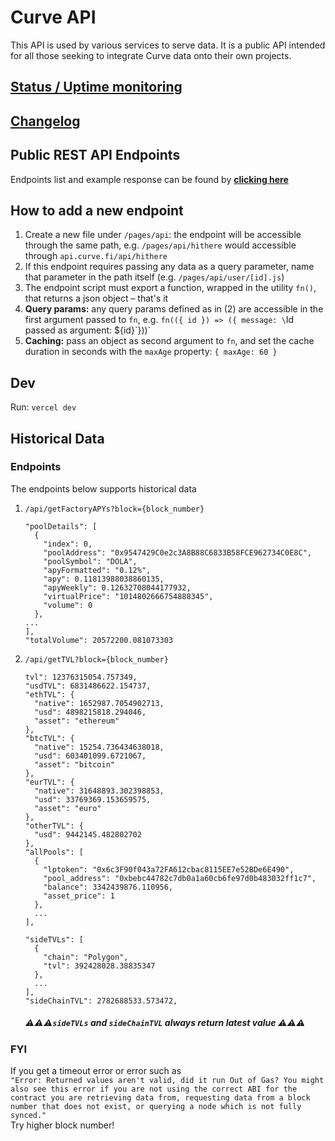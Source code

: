 # Curve API

This API is used by various services to serve data. It is a public API intended for all those seeking to integrate Curve data onto their own projects.

## [Status / Uptime monitoring](https://statuspage.freshping.io/59335-CurveAPI)

## [Changelog](https://github.com/curvefi/curve-api/blob/main/CHANGELOG.md)

## Public REST API Endpoints

Endpoints list and example response can be found by **[clicking here](https://github.com/curvefi/curve-api/blob/main/endpoints.md)**

## How to add a new endpoint

1. Create a new file under `/pages/api`: the endpoint will be accessible through the same path, e.g. `/pages/api/hithere` would accessible through `api.curve.fi/api/hithere`
2. If this endpoint requires passing any data as a query parameter, name that parameter in the path itself (e.g. `/pages/api/user/[id].js`)
3. The endpoint script must export a function, wrapped in the utility `fn()`, that returns a json object – that's it
4. **Query params:** any query params defined as in (2) are accessible in the first argument passed to `fn`, e.g. `fn(({ id }) => ({ message: \`Id passed as argument: ${id}\`}))`
5. **Caching:** pass an object as second argument to `fn`, and set the cache duration in seconds with the `maxAge` property: `{ maxAge: 60 }`

## Dev

Run: `vercel dev`

## **Historical Data**

### **Endpoints** 
The endpoints below supports historical data<br/>
1. `/api/getFactoryAPYs?block={block_number}`
    ```
    "poolDetails": [
      {
        "index": 0,
        "poolAddress": "0x9547429C0e2c3A8B88C6833B58FCE962734C0E8C",
        "poolSymbol": "DOLA",
        "apyFormatted": "0.12%",
        "apy": 0.11813988038860135,
        "apyWeekly": 0.12632708044177932,
        "virtualPrice": "1014802666754888345",
        "volume": 0
      },
    ...
    ],
    "totalVolume": 20572200.081073303

    ```
2. `/api/getTVL?block={block_number}`
    ```
    tvl": 12376315054.757349,
    "usdTVL": 6831486622.154737,
    "ethTVL": {
      "native": 1652987.7054902713,
      "usd": 4898215818.294046,
      "asset": "ethereum"
    },
    "btcTVL": {
      "native": 15254.736434638018,
      "usd": 603401099.6721067,
      "asset": "bitcoin"
    },
    "eurTVL": {
      "native": 31648893.302398853,
      "usd": 33769369.153659575,
      "asset": "euro"
    },
    "otherTVL": {
      "usd": 9442145.482802702
    },
    "allPools": [
      {
        "lptoken": "0x6c3F90f043a72FA612cbac8115EE7e52BDe6E490",
        "pool_address": "0xbebc44782c7db0a1a60cb6fe97d0b483032ff1c7",
        "balance": 3342439876.110956,
        "asset_price": 1
      },
      ...
    ],
    
    "sideTVLs": [
      {
        "chain": "Polygon",
        "tvl": 392428028.38835347
      },
      ...
    ],
    "sideChainTVL": 2782688533.573472,
    ```
    #####  ⚠️⚠️⚠️`sideTVLs` and `sideChainTVL` always return __latest__ value ⚠️⚠️⚠️

### **FYI**
If you get a timeout error or error such as <br/>
`"Error: Returned values aren't valid, did it run Out of Gas? You might also see this error if you are not using the correct ABI for the contract you are retrieving data from, requesting data from a block number that does not exist, or querying a node which is not fully synced."`
<br/>
Try higher block number!